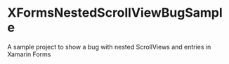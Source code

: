 # XFormsNestedScrollViewBugSample
A sample project to show a bug with nested ScrollViews and entries in Xamarin Forms
